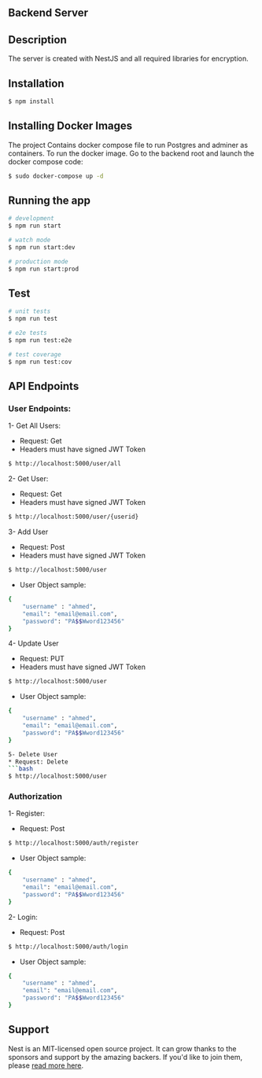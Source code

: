 

## Backend Server

## Description

The server is created with NestJS and all required libraries for encryption.   

## Installation

```bash
$ npm install
```

## Installing Docker Images
The project Contains docker compose file to run Postgres and adminer as containers.
To run the docker image. Go to the backend root and launch the docker compose code:

```bash
$ sudo docker-compose up -d
```

## Running the app

```bash
# development
$ npm run start

# watch mode
$ npm run start:dev

# production mode
$ npm run start:prod
```

## Test

```bash
# unit tests
$ npm run test

# e2e tests
$ npm run test:e2e

# test coverage
$ npm run test:cov
```

## API Endpoints

### User Endpoints:

1- Get All Users:
* Request: Get
* Headers must have signed JWT Token

```bash
$ http://localhost:5000/user/all
```

2- Get User:
* Request: Get
* Headers must have signed JWT Token

```bash
$ http://localhost:5000/user/{userid}
```

3- Add User
* Request: Post
* Headers must have signed JWT Token
```bash
$ http://localhost:5000/user
```
* User Object sample:

```bash
{
    "username" : "ahmed",
    "email": "email@email.com",
    "password": "PA$$Wword123456"
}
```

4- Update User
* Request: PUT
* Headers must have signed JWT Token
```bash
$ http://localhost:5000/user
```
* User Object sample:

```bash
{
    "username" : "ahmed",
    "email": "email@email.com",
    "password": "PA$$Wword123456"
}

5- Delete User
* Request: Delete
```bash
$ http://localhost:5000/user
```


### Authorization 

1- Register: 
* Request: Post
```bash
$ http://localhost:5000/auth/register
```
* User Object sample:

```bash
{
    "username" : "ahmed",
    "email": "email@email.com",
    "password": "PA$$Wword123456"
}
```

2- Login: 
* Request: Post
```bash
$ http://localhost:5000/auth/login
```
* User Object sample:

```bash
{
    "username" : "ahmed",
    "email": "email@email.com",
    "password": "PA$$Wword123456"
}
````

## Support

Nest is an MIT-licensed open source project. It can grow thanks to the sponsors and support by the amazing backers. If you'd like to join them, please [read more here](https://docs.nestjs.com/support).


